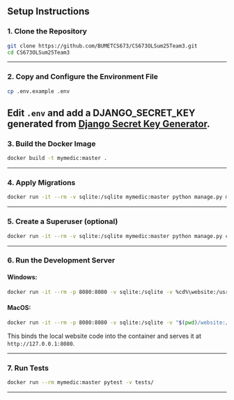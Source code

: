 
## Setup Instructions

### 1. Clone the Repository

```bash
git clone https://github.com/BUMETCS673/CS673OLSum25Team3.git
cd CS673OLSum25Team3
```

---

### 2. Copy and Configure the Environment File

```bash
cp .env.example .env
```

Edit `.env` and add a DJANGO_SECRET_KEY generated from [Django Secret Key Generator](https://djecrety.ir/).
---

### 3. Build the Docker Image

```bash
docker build -t mymedic:master .
```

---

### 4. Apply Migrations

```bash
docker run -it --rm -v sqlite:/sqlite mymedic:master python manage.py migrate
```

---

### 5. Create a Superuser (optional)

```bash
docker run -it --rm -v sqlite:/sqlite mymedic:master python manage.py createsuperuser
```

---

### 6. Run the Development Server

#### Windows:
```bash
docker run -it --rm -p 8080:8080 -v sqlite:/sqlite -v %cd%\website:/usr/src/website mymedic:master python manage.py runserver 0.0.0.0:8080
```

#### MacOS:
```bash
docker run -it --rm -p 8080:8080 -v sqlite:/sqlite -v "$(pwd)/website:/usr/src/website" mymedic:master python manage.py runserver 0.0.0.0:8080
```

This binds the local website code into the container and serves it at `http://127.0.0.1:8080`.

---

### 7. Run Tests

```bash
docker run --rm mymedic:master pytest -v tests/

```

---
